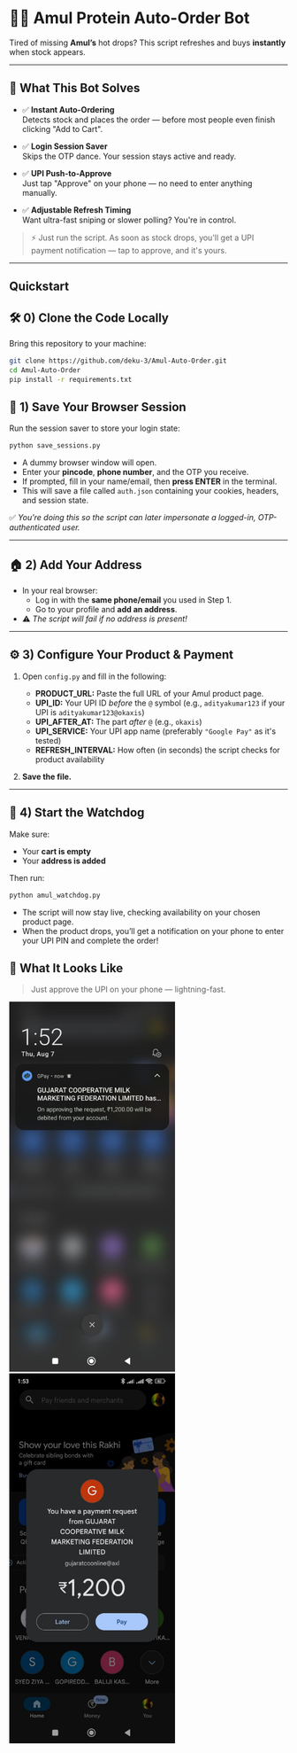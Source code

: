 # 🥛💪 Amul Protein Auto-Order Bot

Tired of missing **Amul’s** hot drops? This script refreshes and buys **instantly** when stock appears.

---


## 🚀 What This Bot Solves

- ✅ **Instant Auto-Ordering**  
  Detects stock and places the order — before most people even finish clicking "Add to Cart".

- ✅ **Login Session Saver**  
  Skips the OTP dance. Your session stays active and ready.

- ✅ **UPI Push-to-Approve**  
  Just tap "Approve" on your phone — no need to enter anything manually.

- ✅ **Adjustable Refresh Timing**  
  Want ultra-fast sniping or slower polling? You're in control.

> ⚡ Just run the script. As soon as stock drops, you'll get a UPI payment notification — tap to approve, and it's yours.

---

## Quickstart

## 🛠️ 0) Clone the Code Locally

Bring this repository to your machine:

```bash
git clone https://github.com/deku-3/Amul-Auto-Order.git  
cd Amul-Auto-Order
pip install -r requirements.txt
```

## 🔐 1) Save Your Browser Session

Run the session saver to store your login state:
```bash  
python save_sessions.py
```
- A dummy browser window will open.
- Enter your **pincode**, **phone number**, and the OTP you receive.
- If prompted, fill in your name/email, then **press ENTER** in the terminal.
- This will save a file called `auth.json` containing your cookies, headers, and session state.

✅ _You’re doing this so the script can later impersonate a logged-in, OTP-authenticated user._

---

## 🏠 2) Add Your Address

- In your real browser:
  - Log in with the **same phone/email** you used in Step 1.
  - Go to your profile and **add an address**.
- ⚠️ _The script will fail if no address is present!_

---

## ⚙️ 3) Configure Your Product & Payment

1. Open `config.py` and fill in the following:

   - **PRODUCT_URL:** Paste the full URL of your Amul product page.
   - **UPI_ID:** Your UPI ID _before_ the `@` symbol (e.g., `adityakumar123` if your UPI is `adityakumar123@okaxis`)
   - **UPI_AFTER_AT:** The part _after_ `@` (e.g., `okaxis`)
   - **UPI_SERVICE:** Your UPI app name (preferably `"Google Pay"` as it's tested)
   - **REFRESH_INTERVAL:** How often (in seconds) the script checks for product availability

2. **Save the file.**

---

## 🚀 4) Start the Watchdog

Make sure:
- Your **cart is empty**
- Your **address is added**

Then run:
```bash  
python amul_watchdog.py
```

- The script will now stay live, checking availability on your chosen product page.
- When the product drops, you’ll get a notification on your phone to enter your UPI PIN and complete the order!

## 📱 What It Looks Like

> Just approve the UPI on your phone — lightning-fast.

<p>
  <img src="assets/img1.1.jpeg" alt="UPI Notification" width="300"/>
  &nbsp;&nbsp;
  <img src="assets/img1.jpeg" alt="Google Pay window" width="300"/>
</p>

